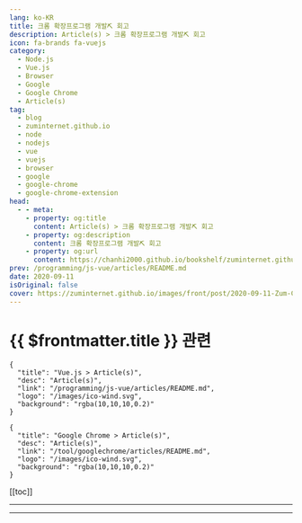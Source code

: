 ```yaml
---
lang: ko-KR
title: 크롬 확장프로그램 개발⛏️ 회고
description: Article(s) > 크롬 확장프로그램 개발⛏️ 회고
icon: fa-brands fa-vuejs
category: 
  - Node.js
  - Vue.js
  - Browser
  - Google
  - Google Chrome
  - Article(s)
tag: 
  - blog
  - zuminternet.github.io
  - node
  - nodejs
  - vue
  - vuejs
  - browser
  - google
  - google-chrome
  - google-chrome-extension
head:
  - - meta:
    - property: og:title
      content: Article(s) > 크롬 확장프로그램 개발⛏️ 회고
    - property: og:description
      content: 크롬 확장프로그램 개발⛏️ 회고
    - property: og:url
      content: https://chanhi2000.github.io/bookshelf/zuminternet.github.io/zum-chrome-extension.html
prev: /programming/js-vue/articles/README.md
date: 2020-09-11
isOriginal: false
cover: https://zuminternet.github.io/images/front/post/2020-09-11-Zum-Chrome-Extension/0-thumbnail.png
---
```


# {{ $frontmatter.title }} 관련

```component VPCard
{
  "title": "Vue.js > Article(s)",
  "desc": "Article(s)",
  "link": "/programming/js-vue/articles/README.md",
  "logo": "/images/ico-wind.svg",
  "background": "rgba(10,10,10,0.2)"
}
```

```component VPCard
{
  "title": "Google Chrome > Article(s)",
  "desc": "Article(s)",
  "link": "/tool/googlechrome/articles/README.md",
  "logo": "/images/ico-wind.svg",
  "background": "rgba(10,10,10,0.2)"
}
```

[[toc]]

---

<SiteInfo
  name="크롬 확장프로그램 개발⛏️ 회고"
  desc="Vue.js를 이용하여 줌 확장프로그램을 개발하는 과정에 대한 회고입니다."
  url="https://zuminternet.github.io/real-estate-data-visualization/"
  logo="https://zuminternet.github.io/favicon.ico"
  preview="https://zuminternet.github.io/images/front/post/2020-09-11-Zum-Chrome-Extension/0-thumbnail.png"/>

<!-- TODO:  작성 -->

---

<TagLinks />
